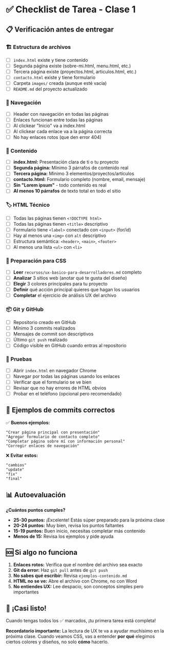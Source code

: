 # ✅ Checklist de Tarea - Clase 1

## 📋 Verificación antes de entregar

### 🏗️ Estructura de archivos
- [ ] `index.html` existe y tiene contenido
- [ ] Segunda página existe (sobre-mi.html, menu.html, etc.)
- [ ] Tercera página existe (proyectos.html, articulos.html, etc.)
- [ ] `contacto.html` existe y tiene formulario
- [ ] Carpeta `images/` creada (aunque esté vacía)
- [ ] `README.md` del proyecto actualizado

### 🔗 Navegación
- [ ] Header con navegación en todas las páginas
- [ ] Enlaces funcionan entre todas las páginas
- [ ] Al clickear "Inicio" va a index.html
- [ ] Al clickear cada enlace va a la página correcta
- [ ] No hay enlaces rotos (que den error 404)

### 📝 Contenido
- [ ] **index.html:** Presentación clara de ti o tu proyecto
- [ ] **Segunda página:** Mínimo 3 párrafos de contenido real
- [ ] **Tercera página:** Mínimo 3 elementos/proyectos/artículos
- [ ] **contacto.html:** Formulario completo (nombre, email, mensaje)
- [ ] **Sin "Lorem ipsum"** - todo contenido es real
- [ ] **Al menos 10 párrafos** de texto total en todo el sitio

### 🏷️ HTML Técnico
- [ ] Todas las páginas tienen `<!DOCTYPE html>`
- [ ] Todas las páginas tienen `<title>` descriptivo
- [ ] Formulario tiene `<label>` conectado con `<input>` (for/id)
- [ ] Hay al menos una `<img>` con `alt` descriptivo
- [ ] Estructura semántica: `<header>`, `<main>`, `<footer>`
- [ ] Al menos una lista `<ul>` con `<li>`

### 🎨 Preparación para CSS
- [ ] **Leer** `recursos/ux-basico-para-desarrolladores.md` completo
- [ ] **Analizar** 3 sitios web (anotar qué te gusta del diseño)
- [ ] **Elegir** 3 colores principales para tu proyecto
- [ ] **Definir** qué acción principal quieres que hagan los usuarios
- [ ] **Completar** el ejercicio de análisis UX del archivo

### 📦 Git y GitHub
- [ ] Repositorio creado en GitHub
- [ ] Mínimo 3 commits realizados
- [ ] Mensajes de commit son descriptivos
- [ ] Último `git push` realizado
- [ ] Código visible en GitHub cuando entras al repositorio

### 🧪 Pruebas
- [ ] Abrir `index.html` en navegador Chrome
- [ ] Navegar por todas las páginas usando los enlaces
- [ ] Verificar que el formulario se ve bien
- [ ] Revisar que no hay errores de HTML obvios
- [ ] Probar en el teléfono (opcional pero recomendado)

## 🎯 Ejemplos de commits correctos

✅ **Buenos ejemplos:**
```
"Crear página principal con presentación"
"Agregar formulario de contacto completo"
"Completar página sobre mí con información personal"
"Corregir enlaces de navegación"
```

❌ **Evitar estos:**
```
"cambios"
"update"
"fix"
"final"
```

## 📊 Autoevaluación

**¿Cuántos puntos cumples?**
- **25-30 puntos:** ¡Excelente! Estás súper preparado para la próxima clase
- **20-24 puntos:** Muy bien, revisa los puntos faltantes
- **15-19 puntos:** Buen inicio, necesitas completar más contenido
- **Menos de 15:** Revisa los ejemplos y pide ayuda

## 🆘 Si algo no funciona

1. **Enlaces rotos:** Verifica que el nombre del archivo sea exacto
2. **Git da error:** Haz `git pull` antes de `git push`
3. **No sabes qué escribir:** Revisa `ejemplos-contenido.md`
4. **HTML no se ve:** Abre el archivo con Chrome, no con Word
5. **No entiendes UX:** Lee despacio, son conceptos simples pero importantes

## 🎉 ¡Casi listo!

Cuando tengas todos los ✅ marcados, ¡tu primera tarea está completa!

**Recordatorio importante:** La lectura de UX te va a ayudar muchísimo en la próxima clase. Cuando veamos CSS, vas a entender **por qué** elegimos ciertos colores y diseños, no solo **cómo** hacerlo.